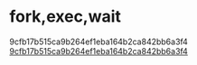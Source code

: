 # fork,exec,wait
9cfb17b515ca9b264ef1eba164b2ca842bb6a3f4
[9cfb17b515ca9b264ef1eba164b2ca842bb6a3f4](9cfb17b515ca9b264ef1eba164b2ca842bb6a3f4)